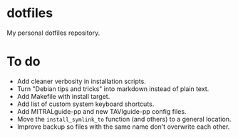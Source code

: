 # dotfiles
My personal dotfiles repository.

# To do

- Add cleaner verbosity in installation scripts.
- Turn "Debian tips and tricks" into markdown instead of plain text.
- Add Makefile with install target.
- Add list of custom system keyboard shortcuts.
- Add MITRALguide-pp and new TAVIguide-pp config files.
- Move the `install_symlink_to` function (and others) to a general location.
- Improve backup so files with the same name don't overwrite each other.
